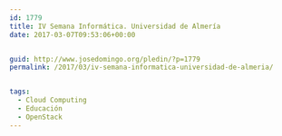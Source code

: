```yaml
---
id: 1779
title: IV Semana Informática. Universidad de Almería
date: 2017-03-07T09:53:06+00:00


guid: http://www.josedomingo.org/pledin/?p=1779
permalink: /2017/03/iv-semana-informatica-universidad-de-almeria/


tags:
  - Cloud Computing
  - Educación
  - OpenStack
---
```

